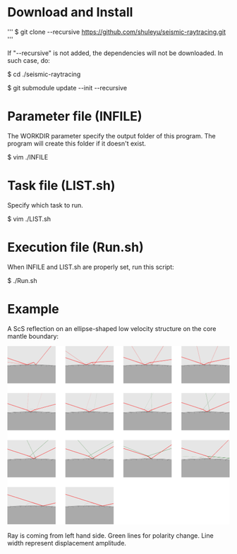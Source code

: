 # Download and Install
'''
$ git clone --recursive https://github.com/shuleyu/seismic-raytracing.git
'''

If "--recursive" is not added, the dependencies will not be downloaded. In such case, do:

$ cd ./seismic-raytracing

$ git submodule update --init --recursive

# Parameter file (INFILE)
The WORKDIR parameter specify the output folder of this program. The program will create this folder if it doesn't exist.

$ vim ./INFILE

# Task file (LIST.sh)
Specify which task to run.

$ vim ./LIST.sh

# Execution file (Run.sh)
When INFILE and LIST.sh are properly set, run this script:

$ ./Run.sh

# Example
A ScS reflection on an ellipse-shaped low velocity structure on the core mantle boundary:

![alt text](https://github.com/shuleyu/raytracing/blob/master/SRC/example2.png)

Ray is coming from left hand side. Green lines for polarity change. Line width represent displacement amplitude.
